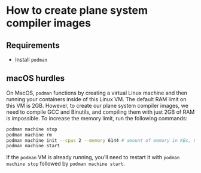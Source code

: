 # How to create plane system compiler images

## Requirements

- Install `podman`

## macOS hurdles

On MacOS, `podman` functions by creating a virtual Linux machine and then
running your containers inside of this Linux VM. The default RAM limit on this
VM is 2GB. However, to create our plane system compiler images, we need to
compile GCC and Binutils, and compiling them with just 2GB of RAM is impossible.
To increase the memory limit, run the following commands:

```bash
podman machine stop
podman machine rm
podman machine init --cpus 2 --memory 6144 # amount of memory in KBs, 6GB may be overkill
podman machine start
```

If the `podman` VM is already running, you'll need to restart it with `podman
machine stop` followed by `podman machine start`.
